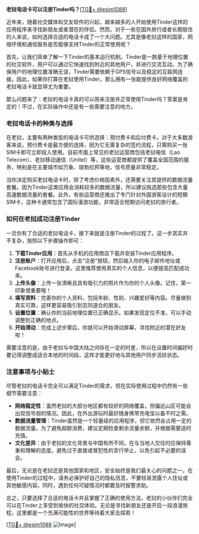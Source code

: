 **老挝电话卡可以注册Tinder吗？**[[TG💪+ @esim1088](https://t.me/s/esim1088)]

近年来，随着社交媒体和交友软件的兴起，越来越多的人开始使用Tinder这样的应用程序来寻找新朋友或者潜在的伴侣。然而，对于一些在国外旅行或者长期居住的人来说，如何选择合适的电话卡成了一个大问题。尤其是像老挝这样的国家，网络环境和通信服务是否能够支持Tinder的正常使用呢？

首先，让我们简单了解一下Tinder的基本运行机制。Tinder是一款基于地理位置的社交软件，用户可以通过它快速找到附近的其他用户，并进行交流互动。为了确保用户的地理位置准确无误，Tinder需要依赖于GPS信号以及稳定的互联网连接。因此，如果你打算在老挝使用Tinder，那么拥有一张能提供良好网络覆盖的老挝电话卡就显得尤为重要。

那么问题来了：老挝的电话卡真的可以用来注册并正常使用Tinder吗？答案是肯定的！不过，在实际操作中还是有一些需要注意的地方。

### 老挝电话卡的种类与选择

在老挝，主要有两种类型的电话卡可供选择：预付费卡和后付费卡。对于大多数游客来说，预付费卡是最方便的选择，因为它无需复杂的签约流程，只需购买一张SIM卡即可立即投入使用。目前市面上常见的老挝运营商包括老挝电信（Lao Telecom）、老挝移动通信（Unitel）等，这些运营商都提供了覆盖全国范围的服务，特别是在主要城市如万象、琅勃拉邦等地，信号质量非常稳定。

当你决定购买老挝电话卡时，除了考虑价格因素外，还需要关注其提供的数据流量套餐。因为Tinder这类应用会消耗较多的数据流量，所以建议挑选那些包含大量高速数据流量的套餐。此外，有些运营商还推出了专门针对外国游客设计的短期SIM卡，这种卡通常包含了国际漫游功能，非常适合短期访问老挝的旅行者。

### 如何在老挝成功注册Tinder

一旦你有了合适的老挝电话卡，接下来就是注册Tinder的过程了。这一步其实并不复杂，按照以下步骤操作即可：

1. **下载Tinder应用**：首先从手机的应用商店下载并安装Tinder应用程序。
2. **注册账户**：打开应用后，点击“注册”按钮，然后输入你的电子邮件地址或Facebook账号进行登录。这里推荐使用真实的个人信息，以便提高匹配成功率。
3. **上传头像**：上传一张清晰且具有吸引力的照片作为你的个人头像。记住，第一印象很重要哦！
4. **填写资料**：完善你的个人资料，包括年龄、性别、兴趣爱好等内容。尽量做到真实可靠，这样更容易吸引到志同道合的朋友。
5. **设置位置**：确认你的当前地理位置已正确显示。如果发现定位不准，可以手动调整到正确的地点。
6. **开始滑动**：完成上述步骤后，你就可以开始滑动屏幕，寻找附近的潜在好友啦！

需要注意的是，由于老挝与中国大陆之间存在一定的时差，所以在设置时间偏好时要记得调整成适合本地的时间段，这样才能更好地与其他用户同步活跃状态。

### 注意事项与小贴士

尽管老挝的电话卡完全可以满足Tinder的需求，但在实际使用过程中仍然有一些细节需要注意：

- **网络稳定性**：虽然老挝的大部分地区都有较好的网络覆盖，但偏远山区可能会出现信号弱的情况。因此，在外出游玩时最好随身携带充电宝以备不时之需。
- **数据流量管理**：Tinder虽然是一个轻量级的应用程序，但它依然会占用一定的数据流量。为了避免超额消费，建议定期检查剩余流量余额，并根据需要适时充值。
- **文化差异**：由于老挝的文化背景与中国有所不同，在与当地人交往时应保持尊重和理解的态度。避免过于直接或冒犯性的言行举止，以免引起不必要的误会。

最后，无论是在老挝还是其他国家和地区，安全始终是我们最关心的问题之一。在使用Tinder的过程中，请务必保护好自己的隐私信息，不要轻易泄露个人住址或其他敏感内容。同时，遇到任何可疑情况时都要及时报警求助。

总之，只要选择了合适的电话卡并且掌握了正确的使用方法，老挝的小伙伴们完全可以在Tinder上享受到愉快的社交体验。无论是寻找新朋友还是开启一段浪漫旅程，这里都是一个充满可能性的世界等待着大家去探索！

[[TG💪+ @esim1088](https://t.me/s/esim1088) ![Image](https://i.postimg.cc/4NQfJmqS/Snipaste-2025-05-13-00-14-12.png)]